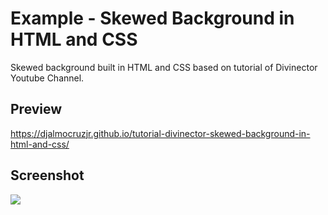 <h1>Example - Skewed Background in HTML and CSS</h1>
<p>Skewed background built in HTML and CSS based on tutorial of Divinector Youtube Channel.</p>

<h2>Preview</h2>
<a href="https://djalmocruzjr.github.io/tutorial-divinector-skewed-background-in-html-and-css/" target="_blank">https://djalmocruzjr.github.io/tutorial-divinector-skewed-background-in-html-and-css/</a>



<h2>Screenshot</h2>
<img src="https://raw.githubusercontent.com/DjalmoCruzJr/divinector-tutorial-skewed-background-in-html-and-css/master/screenshot/screenshot.png">

